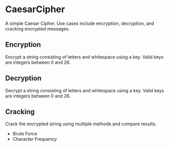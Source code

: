# CaesarCipher

A simple Caesar Cipher. Use cases include encryption, decryption, and cracking encrypted messages.

## Encryption
Encrypt a string consisting of letters and whitespace using a key. Valid keys are integers between 0 and 26.

## Decryption
Decrypt a string consisting of letters and whitespace using a key. Valid keys are integers between 0 and 26.

## Cracking
Crack the encrypted string using multiple methods and compare results.
* Brute Force
* Character Frequency

